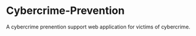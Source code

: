 # Cybercrime-Prevention

A cybercrime prenention support web application for victims of cybercrime. 
